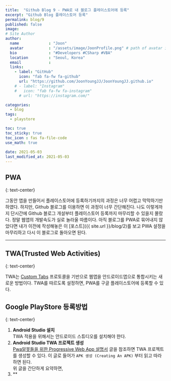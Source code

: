 ```yaml
---
title:  "Github Blog 9 - PWA로 내 블로그 플레이스토어에 등록"
excerpt: "Github Blog 플레이스토어 등록"
permalink: blog/9
published: false
image: 
# Site Author
author:
  name             : "Joon"
  avatar           : "/assets/image/JoonProfile.png" # path of avatar image, e.g. "/assets/images/bio-photo.jpg"
  bio              : "#Developers #CSharp #VBA"
  location         : "Seoul, Korea"
  email            :
  links:
    - label: "GitHub"
      icon: "fab fa-fw fa-github"
      url: "https://github.com/JoonYoungJJ/JoonYoungJJ.github.io"
    # - label: "Instagram"
    #   icon: "fab fa-fw fa-instagram"
      # url: "https://instagram.com/"

categories:
  - blog
tags:
  - playstore

toc: true
toc_sticky: true
toc_icon : fas fa-file-code
use_math: true
 
date: 2021-05-03
last_modified_at: 2021-05-03
---
```


## **PWA**
{: text-center}  

그동안 앱을 만들어서 플레이스토어에 등록하기까지의 과정은 너무 어렵고 막막하기만 하였다. 하지만, Github 블로그를 이용하면 이 과정이 너무 간단해진다. 나도 이렇게까지 단시간에 Github 블로그 개설부터 플레이스토어 등록까지 마무리할 수 있을지 몰랐다. 정말 웹앱의 개발속도가 실로 놀라울 따름이다. 아직 블로그를 PWA로 묶어내지 않았다면 내가 이전에 작성해놓은 이 [포스트]({{ site.url }}/blog/2)를 보고 PWA 설정을 마무리하고 다시 이 블로그로 돌아오면 된다. 

***  

## **TWA(Trusted Web Activities)**
{: text-center}  

TWA는 [Custom Tabs](https://developer.chrome.com/docs/android/custom-tabs/overview/#when-should-i-use-custom-tabs-vs-webview) 프로토콜을 기반으로 웹앱을 안드로이드앱으로 통합시키는 새로운 방법이다. TWA를 따르도록 설정하면, PWA를 구글 플레이스토어에 등록할 수 있다.  

## **Google PlayStore 등록방법**
{: text-center}  

1. **Android Studio 설치**  
   TWA 적용을 위해서는 안드로이드 스튜디오를 설치해야 한다. 
2. **Android Studio TWA 프로젝트 생성**  
   [Pwa알못들을 위한 Progressive Web App 설명서](https://floydkim.github.io/2019-05-24-PWA%EC%95%8C%EB%AA%BB%EB%93%A4%EC%9D%84-%EC%9C%84%ED%95%9C-Progressive-Web-App-%EC%84%A4%EB%AA%85%EC%84%9C/) 글을 참조하면 TWA 프로젝트를 생성할 수 있다. 이 글로 들어가 `APK 생성 (Creating An APK)` 부터 읽고 따라하면 된다.  
   위 글을 간단하게 요약하면, 
3. **